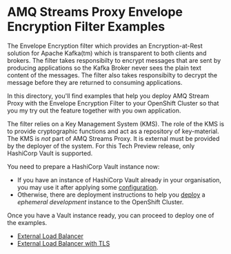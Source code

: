 # AMQ Streams Proxy Envelope Encryption Filter Examples

The Envelope Encryption filter which provides an Encryption-at-Rest solution for Apache Kafka(tm) which is transparent to both clients and brokers. The filter takes
responsibilty to encrypt messages that are sent by producing applications so the Kafka Broker never sees the plain text content of the messages.  The filter also takes responsibilty
to decrypt the message before they are returned to consuming applications.

In this directory, you'll find examples that help you deploy AMQ Stream Proxy with the Envelope Encryption Filter to your OpenShift Cluster so that you my try out the feature together
with you own application.

The filter relies on a Key Management System (KMS). The role of the KMS is to provide cryptographic functions and act as a repository of key-material. The KMS is *not* part of AMQ Streams
Proxy.  It is external must be provided by the deployer of the system.  For this Tech Preview release, only HashiCorp Vault is supported.

You need to prepare a HashiCorp Vault instance now:

* If you have an instance of HashiCorp Vault already in your organisation, you may use it after applying some [configuration](./VAULT.adoc).
* Otherwise, there are deployment instructions to help you [deploy](./VAULT.adoc) a *ephemeral development* instance to the OpenShift Cluster.

Once you have a Vault instance ready, you can proceed to deploy one of the examples.

* [External Load Balancer](./proxy_exposed_by_loadbalancer)
* [External Load Balancer with TLS](./proxy_exposed_by_loadbalancer_with_tls)


